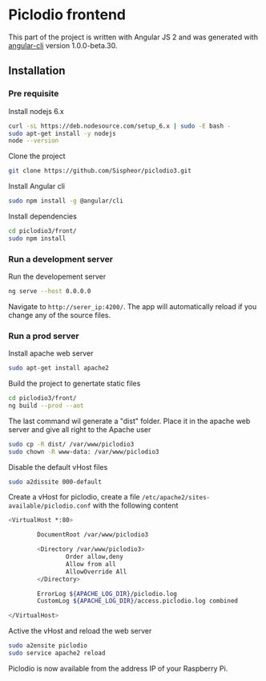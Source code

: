 # Piclodio frontend

This part of the project is written with Angular JS 2 and  was generated with [angular-cli](https://github.com/angular/angular-cli) version 1.0.0-beta.30.

## Installation

### Pre requisite

Install nodejs 6.x
```bash
curl -sL https://deb.nodesource.com/setup_6.x | sudo -E bash -
sudo apt-get install -y nodejs
node --version
```
Clone the project
```bash
git clone https://github.com/Sispheor/piclodio3.git
```

Install Angular cli
```bash
sudo npm install -g @angular/cli
```

Install dependencies
```bash
cd piclodio3/front/
sudo npm install
```

### Run a development server

Run the developement server
```bash
ng serve --host 0.0.0.0
```
Navigate to `http://serer_ip:4200/`. The app will automatically reload if you change any of the source files.


### Run a prod server

Install apache web server
```bash
sudo apt-get install apache2
```

Build the project to genertate static files
```bash
cd piclodio3/front/
ng build --prod --aot
```

The last command wil generate a "dist" folder. Place it in the apache web server and give all right to the Apache user
```bash
sudo cp -R dist/ /var/www/piclodio3
sudo chown -R www-data: /var/www/piclodio3
```

Disable the default vHost files
```bash
sudo a2dissite 000-default
```

Create a vHost for piclodio, create a file `/etc/apache2/sites-available/piclodio.conf` with the following content
```bash
<VirtualHost *:80>

        DocumentRoot /var/www/piclodio3

        <Directory /var/www/piclodio3>
                Order allow,deny
                Allow from all
                AllowOverride All
        </Directory>

        ErrorLog ${APACHE_LOG_DIR}/piclodio.log
        CustomLog ${APACHE_LOG_DIR}/access.piclodio.log combined

</VirtualHost>
```

Active the vHost and reload the web server
```bash
sudo a2ensite piclodio
sudo service apache2 reload
```

Piclodio is now available from the address IP of your Raspberry Pi.
